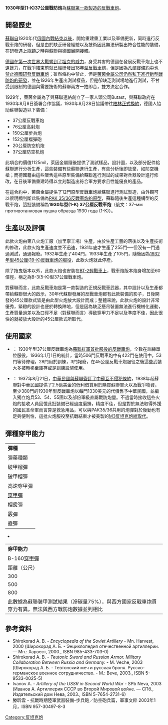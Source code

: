 **1930年型(1-K)37公厘戰防炮**為[蘇聯第一款製造的](../Page/苏联.md "wikilink")[反戰車炮](../Page/反坦克炮.md "wikilink")。

## 開發歷史

[蘇聯自](../Page/蘇聯.md "wikilink")1920年代[俄國內戰結束以後](../Page/俄國內戰.md "wikilink")，開始重建重工業以及軍備更新，同時進行反戰車炮的研發，但是由於缺乏研發經驗以及技術因此無法研製出符合性能的裝備，在研發遇上瓶頸之時與蘇聯與德國展開接觸。

[德國在](../Page/德國.md "wikilink")[第一次世界大戰嘗到了坦克的威力](../Page/第一次世界大战.md "wikilink")，身受其害的德國在發展反戰車炮上也不遺餘力，在戰爭結束前就已經研發出[18年型反戰車炮](../Page/18年型反戰車炮.md "wikilink")，但是因為[凡爾賽條約中也禁止德國研發反戰車炮](../Page/凡爾賽條約.md "wikilink")；雖然條約中禁止，但是[萊茵金屬公司仍然私下進行新型戰防炮的研發](../Page/萊茵金屬.md "wikilink")，並在1926年生產出測試樣品，但是卻缺乏測試場地進行測試，不甘受到限制的德國與需要技術的蘇聯兩方一拍即合，雙方決定合作。

1929年，萊茵金屬為了與蘇聯連絡創立了一家人頭公司Butast，與蘇聯政府在1930年8月8日簽署合作協議，1930年8月28日協議帶往[柏林正式換約](../Page/柏林.md "wikilink")，德國人協助蘇聯製造以下裝備：

  - 37公厘反戰車炮
  - 76公厘高射炮
  - 150公厘步兵炮
  - 152公厘榴彈砲
  - 20公厘防空机炮
  - 37公厘防空机炮

此項合約價值1125mil，萊因金屬隨後提供了測試樣品，設計圖，以及部分配件給蘇聯進行分析生產，這些裝備有些蘇聯進行生產，有些分析後即放棄，如防空機槍；而德國籍由這些販售這些原型裝備給蘇聯進行測試的成果對兵器設計進行修改，在日後軍備重建時得以立刻製造出符合軍方要求且性能優良的產品。

在這合約中，萊茵金屬提供了12門原型反戰車炮給蘇聯進行測試製造，由外觀可以很明顯判斷此裝備為[PAK
35/36反戰車炮的原型](../Page/PAK_35/36反戰車炮.md "wikilink")，蘇聯隨後生產這種構型的反戰車炮，這批裝備稱為**1930年型(1-K)
37公厘反戰車炮**（俄文：37-мм противотанковая пушка образца 1930 года (1-К)）。

## 生產以及評價

此款火炮由第八火炮工廠（加里寧工場）生產，由於生產工藝的落後以及生產技術的修改，此款火炮生產速度並不迅速，1931年底才生產了255門──但沒有一門通過測試，通通報廢。1932年生產了404門，1933年生產了105門，隨後因為[1932年型45公厘(19-K)反戰車炮的服役](../Page/1932年型45公厘\(19-K\)反戰車炮.md "wikilink")，此款火炮就此停產。

除了拖曳版本以外，此款火炮也安裝在[BT-2輕戰車上](../Page/BT-2輕戰車.md "wikilink")，戰車炮版本炮身增加至60倍徑，稱之為B-3(5-K)型37公厘戰車炮。

對蘇聯而言，此款反戰車炮是第一款製造的正規反戰車武器，其中設計以及生產都帶給蘇聯很大的啟示，30年代蘇聯發展的反戰車炮都有此款裝備的影子，日後開發的45公厘款式皆是由此型火炮放大設計而成；整體來說，此款火炮的設計非常優秀，緊緻的設計也便於轉換陣地，但是因為缺乏懸吊裝置無法進行機械化運動，生產質量過差以及口徑不足（對蘇聯而言）導致穿甲力不足以及準度不佳，因此很快的就被放大設計的45公厘款式所取代。

## 使用國家

  - ：
    1930年型37公厘反戰車炮為[蘇聯紅軍首批服役的反戰車炮](../Page/蘇聯紅軍.md "wikilink")，全數在訓練單位服役，1936年1月1日的統計，當時506門反戰車炮中有422門在使用中，53門等待修理，28門用於訓練，3門報廢，在45公厘反戰車炮服役之後這些武裝大多被轉移至庫存或是訓練設施使用。

<!-- end list -->

  - ：
    1937年8月21日，[中華民國與蘇聯簽訂了](../Page/中華民國.md "wikilink")[中蘇互不侵犯條約](../Page/中蘇互不侵犯條約.md "wikilink")，1938年起蘇聯對中華民國提供了2.5億美金的低利借貸用於購買蘇聯軍火以及戰爭物資，至少380門的1930年型反戰車炮以每門1330美元的代價售予中華民國，並編入獨立炮兵53、54、55團以及部份軍級直屬戰防炮營。不過當時接收這些火炮的接收人員回憶此批裝備已經過度磨損，精度不佳，但是對於無法取得外援的國民革命軍而言算是救急用品，可以與PAK35/36共用的炮彈對於後勤也有足夠便利性，這批火炮服役至抗戰結束才被美製的[M3反坦克炮給取代](../Page/M3反坦克炮.md "wikilink")。

## 彈種穿甲能力

|                                  |
| -------------------------------- |
| **彈種**                           |
| 彈藥種類                             |
| 破甲榴彈                             |
| 破甲榴彈                             |
| 高速穿甲彈                            |
| [穿甲彈](../Page/穿甲彈.md "wikilink") |
| 榴霰彈                              |
| 霰彈                               |
| 霰彈                               |

  -
     

|                                                    |
| -------------------------------------------------- |
| **穿甲能力**                                           |
| B-160[穿甲彈](../Page/穿甲彈.md "wikilink")              |
| 距離（公尺）                                             |
| 300                                                |
| 500                                                |
| 800                                                |
| 此數據為蘇聯裝甲測試結果（滲碳量75%），與西方國家反戰車炮貫穿力有異，無法與西方戰防炮數據並列相比 |

## 參考資料

<div class="references-small">

<references />

  - Shirokorad A. B. - *Encyclopedia of the Soviet Artillery* - Mn.
    Harvest, 2000 (Широкорад А. Б. - Энциклопедия отечественной
    артиллерии. — Мн.: Харвест, 2000., ISBN 985-433-703-0)
  - Shirokorad A. B. - *Teutonic Sword and Russian Armor. Military
    Collaboration Between Russia and Germany.* - M. Veche, 2003
    (Широкорад А. Б. - Тевтонский меч и русская броня.
    Русско-германское военное сотрудничество. - М.: Вече,
    2003., ISBN 5-9533-0025-5)
  - Ivanov A. - *Artillery of the USSR in Second World War* - SPb Neva,
    2003 (Иванов А. Артиллерия СССР во Второй Мировой войне. — СПб.,
    Издательский дом Нева, 2003., ISBN 5-7654-2731-6)
  - 滕昕雲 - 抗戰時期陸軍武器裝備-步兵砲／防空砲兵篇，軍事文粹 2003年1月，ISBN 957-30497-8-3

</div>

[Category:反坦克炮](https://zh.wikipedia.org/wiki/Category:反坦克炮 "wikilink")